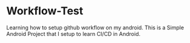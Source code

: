 # Workflow-Test
Learning how to setup github workflow on my android.
This is a Simple Android Project that I setup to learn CI/CD in Android.

